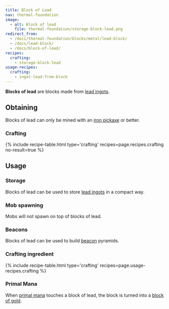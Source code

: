 ```yaml
---
title: Block of Lead
nav: thermal-foundation
image:
  - alt: Block of lead
    file: thermal-foundation/storage-block-lead.png
redirect_from:
  - /docs/thermal-foundation/blocks/metal/lead-block/
  - /docs/lead-block/
  - /docs/block-of-lead/
recipes:
  crafting:
    - storage-block-lead
usage-recipes:
  crafting:
    - ingot-lead-from-block
---
```


**Blocks of lead** are blocks made from [lead ingots](/docs/lead-ingot/).


Obtaining
---------

Blocks of lead can only be mined with an [iron
pickaxe](https://minecraft.gamepedia.com/Pickaxe) or better.

### Crafting
{% include recipe-table.html type='crafting' recipes=page.recipes.crafting no-result=true %}


Usage
-----

### Storage
Blocks of lead can be used to store [lead ingots](/docs/lead-ingot/) in a
compact way.

### Mob spawning
Mobs will not spawn on top of blocks of lead.

### Beacons
Blocks of lead can be used to build
[beacon](https://minecraft.gamepedia.com/Beacon) pyramids.

### Crafting ingredient
{% include recipe-table.html type='crafting' recipes=page.usage-recipes.crafting %}

### Primal Mana
When [primal mana](/docs/primal-mana/) touches a block of lead, the block is
turned into a [block of gold](https://minecraft.gamepedia.com/Block_of_Gold).
